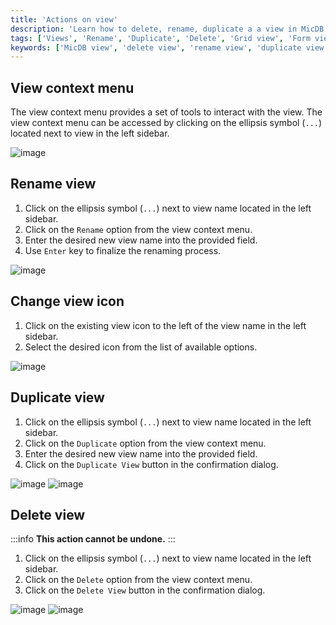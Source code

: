 ```yaml
---
title: 'Actions on view'
description: 'Learn how to delete, rename, duplicate a a view in MicDB.'
tags: ['Views', 'Rename', 'Duplicate', 'Delete', 'Grid view', 'Form view', 'Kanban view', 'Gallery view']
keywords: ['MicDB view', 'delete view', 'rename view', 'duplicate view']
---
```


## View context menu

The view context menu provides a set of tools to interact with the view. The view context menu can be accessed by clicking on the ellipsis symbol (`...`) located next to view in the left sidebar.

![image](/img/v2/views/view-context-menu.png)


## Rename view

1. Click on the ellipsis symbol (`...`) next to view name located in the left sidebar.
2. Click on the `Rename` option from the view context menu.
3. Enter the desired new view name into the provided field.
4. Use `Enter` key to finalize the renaming process.

![image](/img/v2/views/view-context-menu.png)

## Change view icon

1. Click on the existing view icon to the left of the view name in the left sidebar.
2. Select the desired icon from the list of available options.

![image](/img/v2/views/view-change-icon.png)


## Duplicate view

1. Click on the ellipsis symbol (`...`) next to view name located in the left sidebar.
2. Click on the `Duplicate` option from the view context menu.
3. Enter the desired new view name into the provided field.
4. Click on the `Duplicate View` button in the confirmation dialog.

![image](/img/v2/views/view-context-menu.png)
![image](/img/v2/views/duplicate-confirmation.png)

## Delete view

:::info
**This action cannot be undone.**
:::

1. Click on the ellipsis symbol (`...`) next to view name located in the left sidebar.
2. Click on the `Delete` option from the view context menu.
3. Click on the `Delete View` button in the confirmation dialog.

![image](/img/v2/views/view-context-menu.png)
![image](/img/v2/views/delete-view-confirmation.png)


